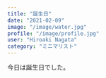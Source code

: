 ```yaml
---
title: "誕生日"
date: "2021-02-09"
image: "/image/water.jpg"
profile: "/image/profile.jpg"
user: "Hiroaki Nagata"
category: "ミニマリスト"
---
```


今日は誕生日でした。
